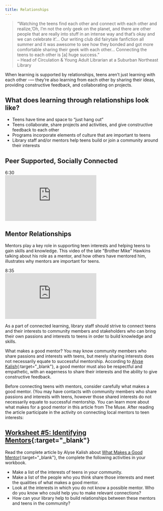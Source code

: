 ```yaml
---
title: Relationships
---
```


> “Watching the teens find each other and connect with each other and realize,’Oh, I’m not the only geek on the planet, and there are other people that are really into stuff in an intense way and that’s okay and we can celebrate it’… Our writing club did fairytale fanfiction all summer and it was awesome to see how they bonded and got more comfortable sharing their geek with each other… Connecting the teens to each other is [a] huge success.”<br/>– Head of Circulation & Young Adult Librarian at a Suburban Northeast Library

When learning is supported by relationships, teens aren’t just learning with each other -— they’re also learning from each other by sharing their ideas, providing constructive feedback, and collaborating on projects.

## What does learning through relationships look like?
* Teens have time and space to “just hang out”
* Teens collaborate, share projects and activities, and give constructive feedback to each other
* Programs incorporate elements of culture that are important to teens
* Library staff  and/or mentors help teens build or join a community around their interests


## Peer Supported, Socially Connected
<div class="videotime">6:30</div>
<iframe src="https://www.youtube.com/embed/whc_ZivyEdA" frameborder="0" allow="autoplay; encrypted-media" allowfullscreen></iframe>

## Mentor Relationships

Mentors play a key role in supporting teen interests and helping teens to gain skills and knowledge.  This video of the late "Brother Mike" Hawkins talking about his role as a mentor, and how others have mentored him, illustrates why mentors are important for teens.  

<div class="videotime">8:35</div>

<iframe src="https://player.vimeo.com/video/43862075?h=b4bdb3a7ce&portrait=0" frameborder="0" allow="autoplay; fullscreen; picture-in-picture" allowfullscreen></iframe>

As a part of connected learning, library staff should strive to connect teens and their interests to community members and stakeholders who can bring their own passions and interests to teens in order to build knowledge and skills.   


What makes a good mentor? You may know community members who share passions and interests with teens, but merely sharing interests does not necessarily equate to successful mentorship. According to [Alyse Kalish](https://www.themuse.com/advice/how-to-find-qualities-good-mentor){:target="_blank"}, a good mentor must also be respectful and empathetic, with an eagerness to share their interests and the ability to give constructive feedback. 






Before connecting teens with mentors, consider carefully what makes a good mentor. (You may have contacts with community members who share passions and interests with teens, however those shared interests do not necessarily equate to successful mentorship.  You can learn more about what makes for a good mentor in this article from The Muse.   After reading the article participate in the activity on connecting local mentors to teen interests:


<div class="callout activity" markdown="1">

## [Worksheet #5: Identifying Mentors](https://docs.google.com/document/d/1X5MxpToji6SQEN3-6uzvvkfjpQFvUhTbZB1cPTM6FwA/edit#heading=h.ma6oe1p49a7w){:target="_blank"}

Read the complete article by Alyse Kalish about [What Makes a Good Mentor](https://www.themuse.com/advice/how-to-find-qualities-good-mentor){:target="_blank"}, the complete the following activities in your workbook.

* Make a list of the interests of teens in your community.
* Make a list of the people who you think share those interests and meet the qualities of what makes a good mentor.
* Look at the interests in which you do not know a possible mentor. Who do you know who could help you to make relevant connections? 
* How can your library help to build relationships between these mentors and teens in the community?

</div>